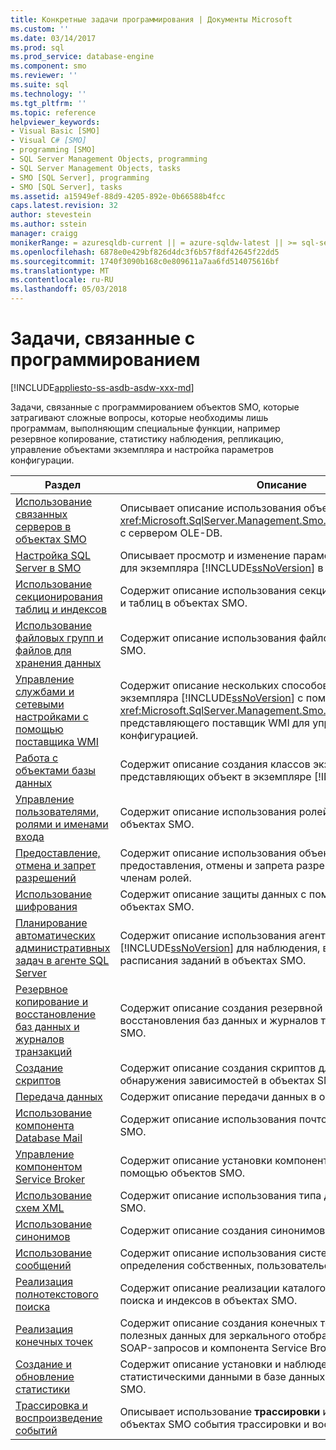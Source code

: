 ```yaml
---
title: Конкретные задачи программирования | Документы Microsoft
ms.custom: ''
ms.date: 03/14/2017
ms.prod: sql
ms.prod_service: database-engine
ms.component: smo
ms.reviewer: ''
ms.suite: sql
ms.technology: ''
ms.tgt_pltfrm: ''
ms.topic: reference
helpviewer_keywords:
- Visual Basic [SMO]
- Visual C# [SMO]
- programming [SMO]
- SQL Server Management Objects, programming
- SQL Server Management Objects, tasks
- SMO [SQL Server], programming
- SMO [SQL Server], tasks
ms.assetid: a15949ef-88d9-4205-892e-0b66588b4fcc
caps.latest.revision: 32
author: stevestein
ms.author: sstein
manager: craigg
monikerRange: = azuresqldb-current || = azure-sqldw-latest || >= sql-server-2016 || = sqlallproducts-allversions
ms.openlocfilehash: 6878e0e429bf826d4dc3f6b57f8df42645f22dd5
ms.sourcegitcommit: 1740f3090b168c0e809611a7aa6fd514075616bf
ms.translationtype: MT
ms.contentlocale: ru-RU
ms.lasthandoff: 05/03/2018
---
```

# <a name="programming-specific-tasks"></a>Задачи, связанные с программированием
[!INCLUDE[appliesto-ss-asdb-asdw-xxx-md](../../../includes/appliesto-ss-asdb-asdw-xxx-md.md)]

  Задачи, связанные с программированием объектов SMO, которые затрагивают сложные вопросы, которые необходимы лишь программам, выполняющим специальные функции, например резервное копирование, статистику наблюдения, репликацию, управление объектами экземпляра и настройка параметров конфигурации.  
  
|Раздел|Описание|  
|-----------|-----------------|  
|[Использование связанных серверов в объектах SMO](../../../relational-databases/server-management-objects-smo/tasks/using-linked-servers-in-smo.md)|Описывает описание использования объектами SMO объекта <xref:Microsoft.SqlServer.Management.Smo.LinkedServer> для связи с сервером OLE-DB.|  
|[Настройка SQL Server в SMO](../../../relational-databases/server-management-objects-smo/tasks/configuring-sql-server-in-smo.md)|Описывает просмотр и изменение параметров конфигурации для экземпляра [!INCLUDE[ssNoVersion](../../../includes/ssnoversion-md.md)] в объектах SMO.|  
|[Использование секционирования таблиц и индексов](../../../relational-databases/server-management-objects-smo/tasks/using-table-and-index-partitioning.md)|Содержит описание использования секционирования индексов и таблиц в объектах SMO.|  
|[Использование файловых групп и файлов для хранения данных](../../../relational-databases/server-management-objects-smo/tasks/using-filegroups-and-files-to-store-data.md)|Содержит описание использования файловых групп в объектах SMO.|  
|[Управление службами и сетевыми настройками с помощью поставщика WMI](../../../relational-databases/server-management-objects-smo/tasks/managing-services-and-network-settings-by-using-wmi-provider.md)|Содержит описание нескольких способов отслеживания экземпляра [!INCLUDE[ssNoVersion](../../../includes/ssnoversion-md.md)] с помощью объекта <xref:Microsoft.SqlServer.Management.Smo.Wmi.ManagedComputer>, представляющего поставщик WMI для управления конфигурацией.|  
|[Работа с объектами базы данных](../../../relational-databases/server-management-objects-smo/tasks/creating-altering-and-removing-database-objects.md)|Содержит описание создания классов экземпляров, представляющих объект в экземпляре [!INCLUDE[ssNoVersion](../../../includes/ssnoversion-md.md)].|  
|[Управление пользователями, ролями и именами входа](../../../relational-databases/server-management-objects-smo/tasks/managing-users-roles-and-logins.md)|Содержит описание использования ролей безопасности в объектах SMO.|  
|[Предоставление, отмена и запрет разрешений](../../../relational-databases/server-management-objects-smo/tasks/granting-revoking-and-denying-permissions.md)|Содержит описание использования объектов SMO для предоставления, отмены и запрета разрешений пользователям и членам ролей.|  
|[Использование шифрования](../../../relational-databases/server-management-objects-smo/tasks/using-encryption.md)|Содержит описание защиты данных с помощью шифрования в объектах SMO.|  
|[Планирование автоматических административных задач в агенте SQL Server](../../../relational-databases/server-management-objects-smo/tasks/scheduling-automatic-administrative-tasks-in-sql-server-agent.md)|Содержит описание использования агента [!INCLUDE[ssNoVersion](../../../includes/ssnoversion-md.md)] для наблюдения, ведения отчетов и расписания заданий в объектах SMO.|  
|[Резервное копирование и восстановление баз данных и журналов транзакций](../../../relational-databases/server-management-objects-smo/tasks/backing-up-and-restoring-databases-and-transaction-logs.md)|Содержит описание создания резервной копии и восстановления баз данных и журналов транзакций в объектах SMO.|  
|[Создание скриптов](../../../relational-databases/server-management-objects-smo/tasks/scripting.md)|Содержит описание создания скриптов для объектов и обнаружения зависимостей в объектах SMO.|  
|[Передача данных](../../../relational-databases/server-management-objects-smo/tasks/transferring-data.md)|Содержит описание передачи данных в объектах SMO.|  
|[Использование компонента Database Mail](../../../relational-databases/server-management-objects-smo/tasks/using-database-mail.md)|Содержит описание использования почтовых служб в объектах SMO.|  
|[Управление компонентом Service Broker](../../../relational-databases/server-management-objects-smo/tasks/managing-service-broker.md)|Содержит описание установки компонента Service Broker с помощью объектов SMO.|  
|[Использование схем XML](../../../relational-databases/server-management-objects-smo/tasks/using-xml-schemas.md)|Содержит описание использования типа данных XML в объектах SMO.|  
|[Использование синонимов](../../../relational-databases/server-management-objects-smo/tasks/using-synonyms.md)|Содержит описание создания синонимов в объектах SMO.|  
|[Использование сообщений](../../../relational-databases/server-management-objects-smo/tasks/using-messages.md)|Содержит описание использования системных сообщений и определения собственных, пользовательских сообщений.|  
|[Реализация полнотекстового поиска](../../../relational-databases/server-management-objects-smo/tasks/implementing-full-text-search.md)|Содержит описание реализации каталогов полнотекстового поиска и индексов в объектах SMO.|  
|[Реализация конечных точек](../../../relational-databases/server-management-objects-smo/tasks/implementing-endpoints.md)|Содержит описание создания конечных точек для обработки полезных данных для зеркального отображения баз данных, SOAP-запросов и компонента Service Broker.|  
|[Создание и обновление статистики](../../../relational-databases/server-management-objects-smo/tasks/creating-and-updating-statistics.md)|Содержит описание установки и наблюдения за статистическими данными в базе данных при помощи объектов SMO.|  
|[Трассировка и воспроизведение событий](../../../relational-databases/server-management-objects-smo/tasks/tracing-and-replaying-events.md)|Описывает использование **трассировки** и **воспроизведения** в объектах SMO события трассировки и воспроизведения.|  
  
  
